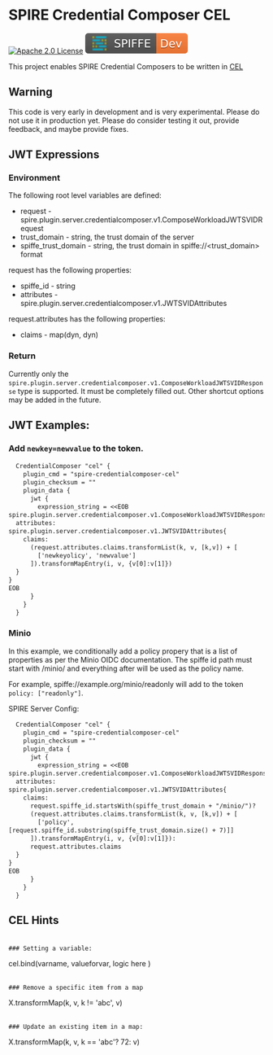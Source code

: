# SPIRE Credential Composer CEL

[![Apache 2.0 License](https://img.shields.io/github/license/spiffe/helm-charts)](https://opensource.org/licenses/Apache-2.0)
[![Development Phase](https://github.com/spiffe/spiffe/blob/main/.img/maturity/dev.svg)](https://github.com/spiffe/spiffe/blob/main/MATURITY.md#development)

This project enables SPIRE Credential Composers to be written in [CEL](https://cel.dev/)

## Warning

This code is very early in development and is very experimental. Please do not use it in production yet. Please do consider testing it out, provide feedback, and maybe provide fixes.

## JWT Expressions

### Environment

The following root level variables are defined:
 * request - spire.plugin.server.credentialcomposer.v1.ComposeWorkloadJWTSVIDRequest
 * trust_domain - string, the trust domain of the server
 * spiffe_trust_domain - string, the trust domain in spiffe://<trust_domain> format

request has the following properties:
 * spiffe_id - string
 * attributes - spire.plugin.server.credentialcomposer.v1.JWTSVIDAttributes

request.attributes has the following properties:
 * claims - map(dyn, dyn)

### Return

Currently only the `spire.plugin.server.credentialcomposer.v1.ComposeWorkloadJWTSVIDResponse` type is
supported. It must be completely filled out. Other shortcut options may be added in the future.

## JWT Examples:

### Add `newkey=newvalue` to the token.

```
  CredentialComposer "cel" {
    plugin_cmd = "spire-credentialcomposer-cel"
    plugin_checksum = ""
    plugin_data {
      jwt {
        expression_string = <<EOB
spire.plugin.server.credentialcomposer.v1.ComposeWorkloadJWTSVIDResponse{
  attributes: spire.plugin.server.credentialcomposer.v1.JWTSVIDAttributes{
    claims:
      (request.attributes.claims.transformList(k, v, [k,v]) + [
        ['newkeyolicy', 'newvalue']
      ]).transformMapEntry(i, v, {v[0]:v[1]})
  }
}
EOB
      }
    }
  }
```

### Minio

In this example, we conditionally add a policy propery that is a list of properties as per the Minio OIDC 
documentation. The spiffe id path must start with /minio/ and everything after will be used as the policy
name.

For example, spiffe://example.org/minio/readonly will add to the token `policy: ["readonly"]`.

SPIRE Server Config:
```
  CredentialComposer "cel" {
    plugin_cmd = "spire-credentialcomposer-cel"
    plugin_checksum = ""
    plugin_data {
      jwt {
        expression_string = <<EOB
spire.plugin.server.credentialcomposer.v1.ComposeWorkloadJWTSVIDResponse{
  attributes: spire.plugin.server.credentialcomposer.v1.JWTSVIDAttributes{
    claims:
      request.spiffe_id.startsWith(spiffe_trust_domain + "/minio/")?
      (request.attributes.claims.transformList(k, v, [k,v]) + [
        ['policy', [request.spiffe_id.substring(spiffe_trust_domain.size() + 7)]]
      ]).transformMapEntry(i, v, {v[0]:v[1]}):
      request.attributes.claims
  }
}
EOB
      }
    }
  }
```

## CEL Hints
```

### Setting a variable:
```
cel.bind(varname, valueforvar,
  logic here
)
```

### Remove a specific item from a map
```
X.transformMap(k, v, k != 'abc', v)
```

### Update an existing item in a map:
```
X.transformMap(k, v, k == 'abc'? 72: v)
```

